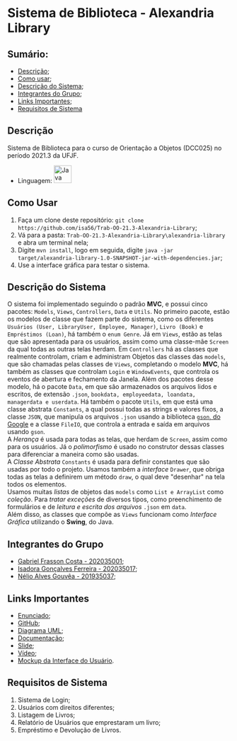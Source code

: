 # Sistema de Biblioteca - Alexandria Library

## Sumário:
* [Descrição](#descri%C3%A7%C3%A3o);
* [Como usar](#como-usar);
* [Descrição do Sistema](#descri%C3%A7%C3%A3o-do-sistema);
* [Integrantes do Grupo](#integrantes-do-grupo);
* [Links Importantes](#links-importantes);
* [Requisitos de Sistema](#requisitos-de-sistema)

## Descrição
Sistema de Biblioteca para o curso de Orientação a Objetos (DCC025) no período 2021.3 da UFJF.
* Linguagem: <img alt="Java" src="https://blog-geek-midia.s3.amazonaws.com/wp-content/uploads/2020/07/26213557/pngwing.com_.png" width="40"></img>

## Como Usar
1. Faça um clone deste repositório: `git clone https://github.com/isa56/Trab-OO-21.3-Alexandria-Library`;
2. Vá para a pasta: `Trab-OO-21.3-Alexandria-Library\alexandria-library` e abra um terminal nela;
3. Digite `mvn install`, logo em seguida, digite `java -jar target/alexandria-library-1.0-SNAPSHOT-jar-with-dependencies.jar`;
4. Use a interface gráfica para testar o sistema.

## Descrição do Sistema
O sistema foi implementado seguindo o padrão **MVC**, e possui cinco pacotes: `Models`, `Views`, `Controllers`, `Data` e `Utils`. No primeiro pacote, estão os modelos de classe que fazem parte do sistema, como os diferentes `Usuários (User, LibraryUser, Employee, Manager)`, `Livro (Book)` e `Empréstimos (Loan)`, há também o `enum Genre`. Já em `Views`, estão as telas que são apresentada para os usuários, assim como uma classe-mãe `Screen` da qual todas as outras telas herdam. Em `Controllers` há as classes que realmente controlam, criam e administram Objetos das classes das `models`, que são chamadas pelas classes de `Views`, completando o modelo **MVC**, há também as classes que controlam `Login` e `WindowEvents`, que controla os eventos de abertura e fechamento da Janela. Além dos pacotes desse modelo, há o pacote `Data`, em que são armazenados os arquivos lidos e escritos, de extensão `.json`, `bookdata, employeedata, loandata, managerdata e userdata`. Há também o pacote `Utils`, em que está uma classe abstrata `Constants`, a qual possui todas as strings e valores fixos, a classe `JSON`, que manipula os arquivos `.json` usando a biblioteca [`gson`, do Google](https://github.com/google/gson) e a classe `FileIO`, que controla a entrada e saída em arquivos usando `gson`. 
<br>
A *Herança* é usada para todas as telas, que herdam de `Screen`, assim como para os usuários. Já o *polimorfismo* é usado no construtor dessas classes para diferenciar a maneira como são usadas.
<br>
A *Classe Abstrata* `Constants` é usada para definir constantes que são usadas por todo o projeto. Usamos também a *interface* `Drawer`, que obriga todas as telas a definirem um método `draw`, o qual deve "desenhar" na tela todos os elementos.
<br>
Usamos muitas *listas* de objetos das `models` como `List e ArrayList` como *coleção*. Para *tratar exceções* de diversos tipos, como preenchimento de formulários e de *leitura e escrita dos arquivos* `.json` em `data`.
<br>
Além disso, as classes que compõe as `Views` funcionam como *Interface Gráfica* utilizando o **Swing**, do Java.

## Integrantes do Grupo
* [Gabriel Frasson Costa - 202035001](https://github.com/GFrasson);
* [Isadora Gonçalves Ferreira - 202035017](https://github.com/isa56);
* [Nélio Alves Gouvêa - 201935037](https://github.com/NelioGouvea);

## Links Importantes
* [Enunciado](https://drive.google.com/file/d/1tSs02AVMjhpnLdY8hz3z4NkEfP1iElu5/view?usp=sharing);
* [GitHub](https://github.com/isa56/Trab-OO-21.3-Alexandria-Library);
* [Diagrama UML](https://whimsical.com/library-QDHPYk5Heu1yxXjxdszpeS);
* [Documentação](https://docs.google.com/document/d/12vQCwFmxIfWlj0aecTC6e5dEiQZnVNvYpGeK84B6ZIg/edit?usp=sharing);
* [Slide](https://www.canva.com/design/DAExTqRL9TM/W0bkBqGoevsf_PAh8CJ00Q/view?utm_content=DAExTqRL9TM&utm_campaign=designshare&utm_medium=link&utm_source=sharebutton);
* [Vídeo](https://youtu.be/xlqUIzIDYfM);
* [Mockup da Interface do Usuário](https://www.figma.com/file/vMCnSn9rKDv7W9a2k9zrpG/Alexandria?node-id=0%3A1).

## Requisitos de Sistema
1. Sistema de Login;
2. Usuários com direitos diferentes;
3. Listagem de Livros;
4. Relatório de Usuários que emprestaram um livro;
5. Empréstimo e Devolução de Livros.
